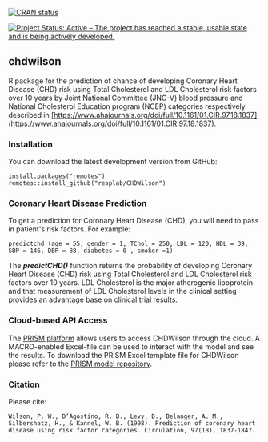 <!-- badges: start -->
[![CRAN status](https://www.r-pkg.org/badges/version/chdwilson)](https://CRAN.R-project.org/package=chdwilson)
<!-- badges: end -->
[![Project Status: Active – The project has reached a stable, usable state and is being actively developed.](https://www.repostatus.org/badges/latest/active.svg)](https://www.repostatus.org/#active)

## chdwilson

R package for the prediction of chance of developing Coronary Heart Disease (CHD) risk using Total Cholesterol and LDL Cholesterol risk factors over 10 years by Joint National Committee (JNC-V) blood pressure and National Cholesterol Education program (NCEP) categories respectively described in [https://www.ahajournals.org/doi/full/10.1161/01.CIR.97.18.1837](https://www.ahajournals.org/doi/full/10.1161/01.CIR.97.18.1837). 


### Installation

You can download the latest development version from GitHub:

```
install.packages("remotes")
remotes::install_github("resplab/CHDWilson")
```


### Coronary Heart Disease Prediction

To get a prediction for Coronary Heart Disease (CHD), you will need to pass in patient's risk factors. For example: 

```
predictchd (age = 55, gender = 1, TChol = 250, LDL = 120, HDL = 39, SBP = 146, DBP = 88, diabetes = 0 , smoker =1)
```

The ***predictCHD()*** function returns the probability of developing Coronary Heart Disease (CHD) risk using Total Cholesterol and LDL Cholesterol risk factors over 10 years. LDL Cholesterol is the major atherogenic lipoprotein and that measurement of LDL Cholesterol levels in the clinical setting provides an advantage base on clinical trial results.

### Cloud-based API Access
The [PRISM platform](http://prism.resp.core.ubc.ca) allows users to access CHDWilson through the cloud. A MACRO-enabled Excel-file can be used to interact with the model and see the results. To download the PRISM Excel template file for CHDWilson please refer to the [PRISM model repository](http://resp.core.ubc.ca/ipress/prism).


### Citation

Please cite: 

```
Wilson, P. W., D’Agostino, R. B., Levy, D., Belanger, A. M., Silbershatz, H., & Kannel, W. B. (1998). Prediction of coronary heart disease using risk factor categories. Circulation, 97(18), 1837-1847.
```
